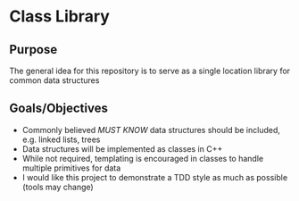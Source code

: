# Class Library

## Purpose
The general idea for this repository is to serve as a single location library for common data structures


## Goals/Objectives
+ Commonly believed *MUST KNOW* data structures should be included, e.g. linked lists, trees
+ Data structures will be implemented as classes in C++
+ While not required, templating is encouraged in classes to handle multiple primitives for data
+ I would like this project to demonstrate a TDD style as much as possible (tools may change)
